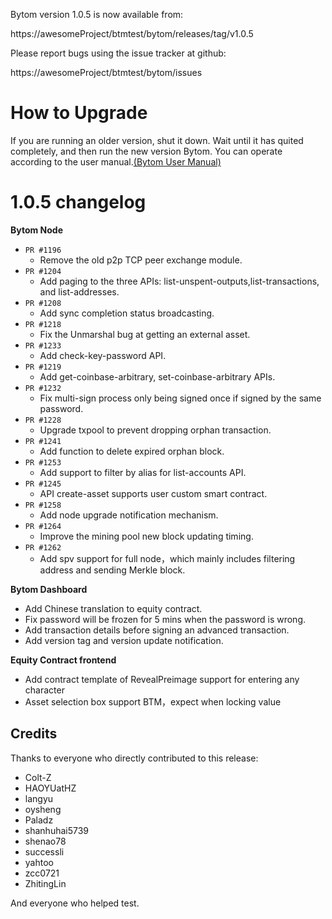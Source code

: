 Bytom version 1.0.5 is now available from:

  https://awesomeProject/btmtest/bytom/releases/tag/v1.0.5


Please report bugs using the issue tracker at github:

  https://awesomeProject/btmtest/bytom/issues

How to Upgrade
===============

If you are running an older version, shut it down. Wait until it has quited completely, and then run the new version Bytom.
You can operate according to the user manual.[(Bytom User Manual)](https://bytom.io/wp-content/themes/freddo/images/wallet/BytomUsermanualV1.0_en.pdf)


1.0.5 changelog
================
__Bytom Node__

+ `PR #1196`
    - Remove the old p2p TCP peer exchange module.
+ `PR #1204`
    - Add paging to the three APIs: list-unspent-outputs,list-transactions, and list-addresses.
+ `PR #1208`
    - Add sync completion status broadcasting.
+ `PR #1218`
    - Fix the Unmarshal bug at getting an external asset.
+ `PR #1233`
    - Add check-key-password API.
+ `PR #1219`
    - Add get-coinbase-arbitrary, set-coinbase-arbitrary APIs.
+ `PR #1232`
    - Fix multi-sign process only being signed once if signed by the same password.
+ `PR #1228`
    - Upgrade txpool to prevent dropping orphan transaction.
+ `PR #1241`
    - Add function to delete expired orphan block.
+ `PR #1253`
    - Add support to filter by alias for list-accounts API.
+ `PR #1245`
    - API create-asset supports user custom smart contract.
+ `PR #1258`
    - Add node upgrade notification mechanism.
+ `PR #1264`
    - Improve the mining pool new block updating timing.
+ `PR #1262`
    - Add spv support for full node，which mainly includes filtering address and sending Merkle block.

__Bytom Dashboard__

- Add Chinese translation to equity contract.
- Fix password will be frozen for 5 mins when the password is wrong.
- Add transaction details before signing an advanced transaction.
- Add version tag and version update notification.

__Equity Contract frontend__

- Add contract template of RevealPreimage support for entering any character
- Asset selection box support BTM，expect when locking value

Credits
--------

Thanks to everyone who directly contributed to this release:

- Colt-Z
- HAOYUatHZ
- langyu
- oysheng
- Paladz
- shanhuhai5739
- shenao78
- successli
- yahtoo
- zcc0721
- ZhitingLin

And everyone who helped test.
